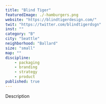 ```yaml
---
title: "Blind Tiger"
featuredImage: ./-hamburgers.png
website: "https://blindtigerdesign.com/"
twit: "https://twitter.com/blindtigerdsgn"
inst: ""
category: "B"
city: "Seattle"
neighborhood: "Ballard"
size: "small"
map: ""
discipline:
    - packaging
    - branding
    - strategy
    - product
published: true
---
```


Description
